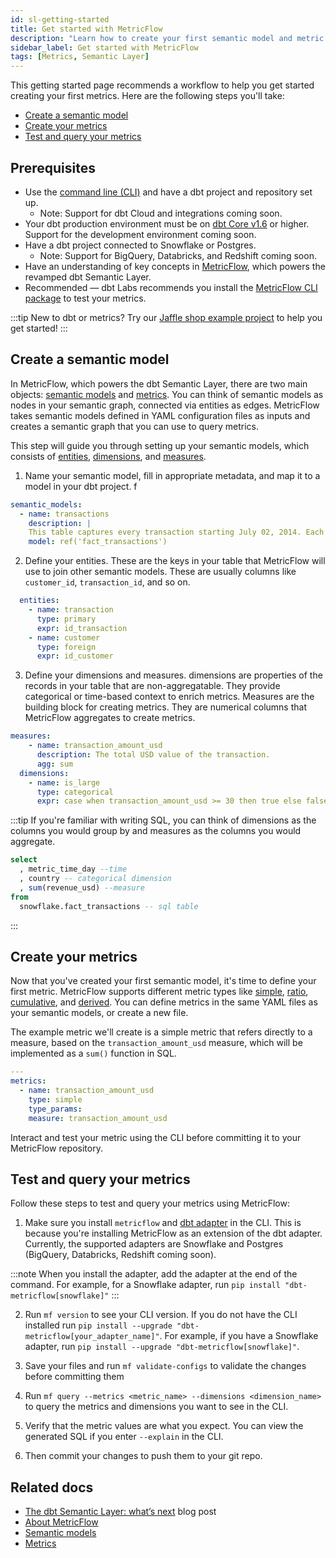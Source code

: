 ```yaml
---
id: sl-getting-started
title: Get started with MetricFlow
description: "Learn how to create your first semantic model and metric."
sidebar_label: Get started with MetricFlow
tags: [Metrics, Semantic Layer]
---
```


This getting started page recommends a workflow to help you get started creating your first metrics. Here are the following steps you'll take:

- [Create a semantic model](#create-a-semantic-model)
- [Create your metrics](#create-your-metrics)
- [Test and query your metrics](#test-and-query-your-metrics)

## Prerequisites

- Use the [command line (CLI)](/docs/core/about-the-cli) and have a dbt project and repository set up. 
  * Note: Support for dbt Cloud and integrations coming soon.
- Your dbt production environment must be on [dbt Core v1.6](/docs/dbt-versions/core) or higher. Support for the development environment coming soon.
- Have a dbt project connected to Snowflake or Postgres. 
  * Note: Support for BigQuery, Databricks, and Redshift coming soon.
- Have an understanding of key concepts in [MetricFlow](/docs/build/about-metricflow), which powers the revamped dbt Semantic Layer.
- Recommended &mdash; dbt Labs recommends you install the [MetricFlow CLI package](https://github.com/dbt-labs/metricflow) to test your metrics.

:::tip 
New to dbt or metrics? Try our [Jaffle shop example project](https://github.com/dbt-labs/jaffle-sl-template) to help you get started!
:::

## Create a semantic model

In MetricFlow, which powers the dbt Semantic Layer, there are two main objects: [semantic models](/docs/build/semantic-models) and [metrics](/docs/build/metrics-overview). You can think of semantic models as nodes in your semantic graph, connected via entities as edges. MetricFlow takes semantic models defined in YAML configuration files as inputs and creates a semantic graph that you can use to query metrics. 

This step will guide you through setting up your semantic models, which consists of [entities](/docs/build/entities), [dimensions](/docs/build/dimensions), and [measures](/docs/build/measures).

1. Name your semantic model, fill in appropriate metadata, and map it to a model in your dbt project. 
f
```yaml
semantic_models:
  - name: transactions
    description: |
    This table captures every transaction starting July 02, 2014. Each row represents one transaction
    model: ref('fact_transactions')
  ```

2. Define your entities. These are the keys in your table that MetricFlow will use to join other semantic models. These are usually columns like `customer_id`, `transaction_id`, and so on.

```yaml
  entities:
    - name: transaction
      type: primary
      expr: id_transaction
    - name: customer
      type: foreign
      expr: id_customer
  ```

3. Define your dimensions and measures. dimensions are properties of the records in your table that are non-aggregatable. They provide categorical or time-based context to enrich metrics. Measures are the building block for creating metrics. They are numerical columns that MetricFlow aggregates to create metrics.

```yaml
measures:
    - name: transaction_amount_usd
      description: The total USD value of the transaction.
      agg: sum
  dimensions:
    - name: is_large
      type: categorical
      expr: case when transaction_amount_usd >= 30 then true else false end
```

:::tip
If you're familiar with writing SQL, you can think of dimensions as the columns you would group by and measures as the columns you would aggregate.
```sql
select
  , metric_time_day --time
  , country -- categorical dimension
  , sum(revenue_usd) --measure
from
  snowflake.fact_transactions -- sql table
  ```
:::

## Create your metrics

Now that you've created your first semantic model, it's time to define your first metric. MetricFlow supports different metric types like [simple](/docs/build/simple), [ratio](/docs/build/ratio), [cumulative](/docs/build/cumulative), and [derived](/docs/build/derived). You can define metrics in the same YAML files as your semantic models, or create a new file.

The example metric we'll create is a simple metric that refers directly to a measure, based on the `transaction_amount_usd` measure, which will be implemented as a `sum()` function in SQL.

```yaml
---
metrics:
  - name: transaction_amount_usd
    type: simple
    type_params:
    measure: transaction_amount_usd
```

Interact and test your metric using the CLI before committing it to your MetricFlow repository.

## Test and query your metrics

Follow these steps to test and query your metrics using MetricFlow:

1. Make sure you install `metricflow` and [dbt adapter](/docs/supported-data-platforms) in the CLI. This is because you're installing MetricFlow as an extension of the dbt adapter. Currently, the supported adapters are Snowflake and Postgres (BigQuery, Databricks, Redshift coming soon).

:::note
When you install the adapter, add the adapter at the end of the command. For example, for a Snowflake adapter, run `pip install "dbt-metricflow[snowflake]"`
:::

2. Run `mf version` to see your CLI version. If you do not have the CLI installed run `pip install --upgrade "dbt-metricflow[your_adapter_name]"`.  For example, if you have a Snowflake adapter, run `pip install --upgrade "dbt-metricflow[snowflake]"`.

3. Save your files and run `mf validate-configs` to validate the changes before committing them

4. Run `mf query --metrics <metric_name> --dimensions <dimension_name>` to query the metrics and dimensions you want to see in the CLI.

5. Verify that the metric values are what you expect. You can view the generated SQL if you enter `--explain` in the CLI. 

6. Then commit your changes to push them to your git repo.

<!--## Troubleshooting

ANY COMMON TROUBLESHOOTING QUESTIONS?-->

## Related docs

- [The dbt Semantic Layer: what’s next](https://www.getdbt.com/blog/dbt-semantic-layer-whats-next/) blog post
- [About MetricFlow](/docs/build/about-metricflow)
- [Semantic models](/docs/build/semantic-models)
- [Metrics](/docs/build/metrics-overview)
